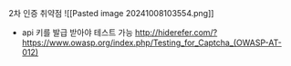 2차 인증 취약점
![[Pasted image 20241008103554.png]]
- api 키를 발급 받아야 테스트 가능
http://hiderefer.com/?https://www.owasp.org/index.php/Testing_for_Captcha_(OWASP-AT-012)